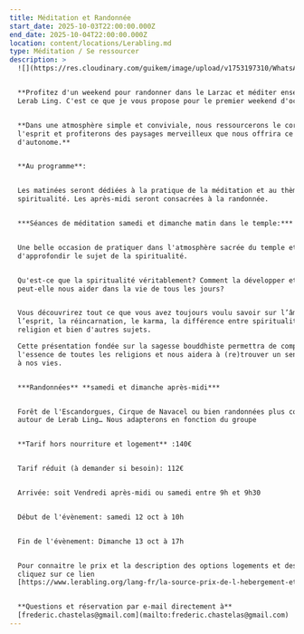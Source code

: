 ```yaml
---
title: Méditation et Randonnée
start_date: 2025-10-03T22:00:00.000Z
end_date: 2025-10-04T22:00:00.000Z
location: content/locations/Lerabling.md
type: Méditation / Se ressourcer
description: >
  ![](https://res.cloudinary.com/guikem/image/upload/v1753197310/WhatsApp_Image_2022-10-23_at_21.06.58_1_kldauj.jpg)


  **Profitez d'un weekend pour randonner dans le Larzac et méditer ensemble à
  Lerab Ling. C'est ce que je vous propose pour le premier weekend d'octobre.**


  **Dans une atmosphère simple et conviviale, nous ressourcerons le corps et
  l'esprit et profiterons des paysages merveilleux que nous offrira ce début
  d'autonome.**


  **Au programme**:


  Les matinées seront dédiées à la pratique de la méditation et au thème de la
  spiritualité. Les après-midi seront consacrées à la randonnée.


  ***Séances de méditation samedi et dimanche matin dans le temple:***


  Une belle occasion de pratiquer dans l'atmosphère sacrée du temple et
  d'approfondir le sujet de la spiritualité.


  Qu'est-ce que la spiritualité véritablement? Comment la développer et comment
  peut-elle nous aider dans la vie de tous les jours?


  Vous découvrirez tout ce que vous avez toujours voulu savoir sur l’âme et
  l’esprit, la réincarnation, le karma, la différence entre spiritualité et
  religion et bien d'autres sujets.

  Cette présentation fondée sur la sagesse bouddhiste permettra de comprendre
  l'essence de toutes les religions et nous aidera à (re)trouver un sens profond
  à nos vies.


  ***Randonnées** **samedi et dimanche après-midi***


  Forêt de l'Escandorgues, Cirque de Navacel ou bien randonnées plus courte
  autour de Lerab Ling… Nous adapterons en fonction du groupe


  **Tarif hors nourriture et logement** :140€


  Tarif réduit (à demander si besoin): 112€


  Arrivée: soit Vendredi après-midi ou samedi entre 9h et 9h30


  Début de l'évènement: samedi 12 oct à 10h


  Fin de l'évènement: Dimanche 13 oct à 17h


  Pour connaitre le prix et la description des options logements et des repas,
  cliquez sur ce lien
  [https://www.lerabling.org/lang-fr/la-source-prix-de-l-hebergement-et-des-repas](https://www.lerabling.org/lang-fr/la-source-prix-de-l-hebergement-et-des-repas)


  **Questions et réservation par e-mail directement à**
  [frederic.chastelas@gmail.com](mailto:frederic.chastelas@gmail.com)
---
```


